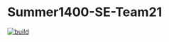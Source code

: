# Summer1400-SE-Team21
[![build](https://github.com/Star-Academy/Summer1400-SE-Team21/actions/workflows/buildPipeline.yml/badge.svg)](https://github.com/Star-Academy/Summer1400-SE-Team21/actions/workflows/buildPipeline.yml)

